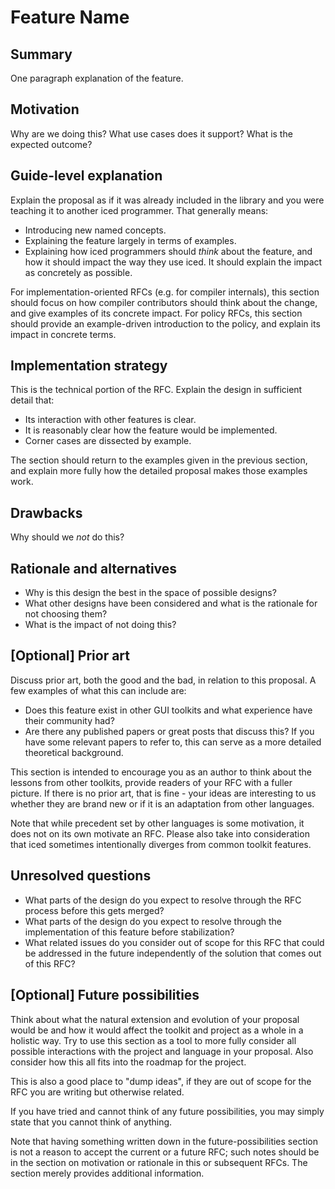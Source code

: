 # Feature Name

## Summary

One paragraph explanation of the feature.


## Motivation

Why are we doing this? What use cases does it support? What is the expected outcome?


## Guide-level explanation

Explain the proposal as if it was already included in the library and you were teaching it to another iced programmer. That generally means:

- Introducing new named concepts.
- Explaining the feature largely in terms of examples.
- Explaining how iced programmers should *think* about the feature, and how it should impact the way they use iced. It should explain the impact as concretely as possible.

For implementation-oriented RFCs (e.g. for compiler internals), this section should focus on how compiler contributors should think about the change, and give examples of its concrete impact. For policy RFCs, this section should provide an example-driven introduction to the policy, and explain its impact in concrete terms.


## Implementation strategy

This is the technical portion of the RFC. Explain the design in sufficient detail that:

- Its interaction with other features is clear.
- It is reasonably clear how the feature would be implemented.
- Corner cases are dissected by example.

The section should return to the examples given in the previous section, and explain more fully how the detailed proposal makes those examples work.


## Drawbacks

Why should we *not* do this?


## Rationale and alternatives

- Why is this design the best in the space of possible designs?
- What other designs have been considered and what is the rationale for not choosing them?
- What is the impact of not doing this?


## [Optional] Prior art

Discuss prior art, both the good and the bad, in relation to this proposal.
A few examples of what this can include are:

- Does this feature exist in other GUI toolkits and what experience have their community had?
- Are there any published papers or great posts that discuss this? If you have some relevant papers to refer to, this can serve as a more detailed theoretical background.

This section is intended to encourage you as an author to think about the lessons from other toolkits, provide readers of your RFC with a fuller picture.
If there is no prior art, that is fine - your ideas are interesting to us whether they are brand new or if it is an adaptation from other languages.

Note that while precedent set by other languages is some motivation, it does not on its own motivate an RFC.
Please also take into consideration that iced sometimes intentionally diverges from common toolkit features.


## Unresolved questions

- What parts of the design do you expect to resolve through the RFC process before this gets merged?
- What parts of the design do you expect to resolve through the implementation of this feature before stabilization?
- What related issues do you consider out of scope for this RFC that could be addressed in the future independently of the solution that comes out of this RFC?


## [Optional] Future possibilities

Think about what the natural extension and evolution of your proposal would be and how it would affect the toolkit and project as a whole in a holistic way. Try to use this section as a tool to more fully consider all possible interactions with the project and language in your proposal. Also consider how this all fits into the roadmap for the project.

This is also a good place to "dump ideas", if they are out of scope for the RFC you are writing but otherwise related.

If you have tried and cannot think of any future possibilities, you may simply state that you cannot think of anything.

Note that having something written down in the future-possibilities section is not a reason to accept the current or a future RFC; such notes should be in the section on motivation or rationale in this or subsequent RFCs. The section merely provides additional information.
